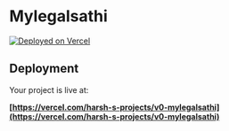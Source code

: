 # Mylegalsathi


[![Deployed on Vercel](https://img.shields.io/badge/Deployed%20on-Vercel-black?style=for-the-badge&logo=vercel)](https://vercel.com/harsh-s-projects/v0-mylegalsathi)



## Deployment

Your project is live at:

**[https://vercel.com/harsh-s-projects/v0-mylegalsathi](https://vercel.com/harsh-s-projects/v0-mylegalsathi)**

